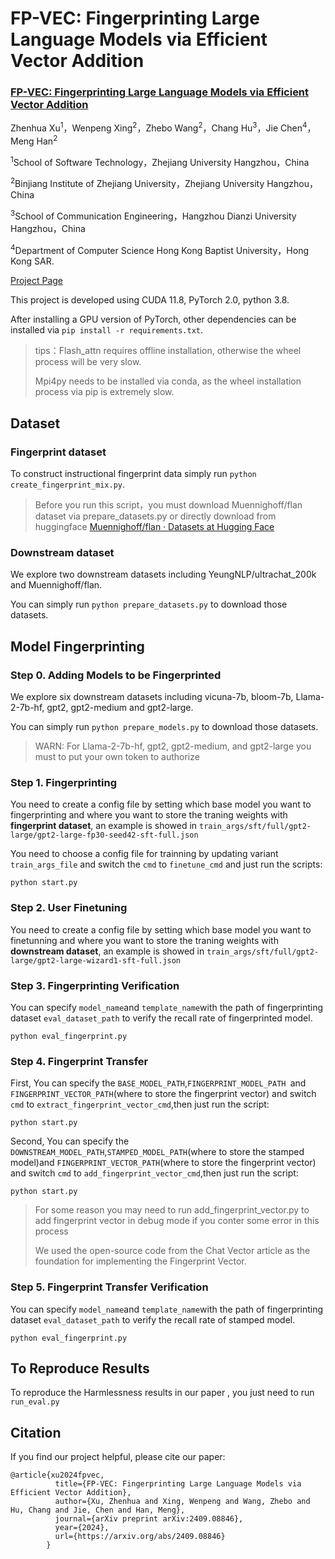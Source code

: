 # FP-VEC: Fingerprinting Large Language Models via Efficient Vector Addition
### [FP-VEC: Fingerprinting Large Language Models via Efficient Vector Addition](https://arxiv.org/abs/2409.08846)
Zhenhua Xu<sup>1</sup>，Wenpeng Xing<sup>2</sup>，Zhebo Wang<sup>2</sup>，Chang Hu<sup>3</sup>，Jie Chen<sup>4</sup>，Meng Han<sup>2</sup>

<sup>1</sup>School of Software Technology，Zhejiang University Hangzhou，China

<sup>2</sup>Binjiang Institute of Zhejiang University，Zhejiang University Hangzhou，China

<sup>3</sup>School of Communication Engineering，Hangzhou Dianzi University Hangzhou，China  

<sup>4</sup>Department of Computer Science Hong Kong Baptist University，Hong Kong SAR.

[Project Page](https://fingerprintvector.github.io/)

This project is developed using CUDA 11.8, PyTorch 2.0, python 3.8.

After installing a GPU version of PyTorch, other dependencies can be installed via `pip install -r requirements.txt`.

> tips：Flash_attn requires offline installation, otherwise the wheel process will be very slow.  
>
> Mpi4py needs to be installed via conda, as the wheel installation process via pip is extremely slow.
>

## Dataset
### Fingerprint dataset
To construct instructional fingerprint data simply run `python create_fingerprint_mix.py`.

> Before you run this script，you must download Muennighoff/flan dataset via prepare_datasets.py or directly download from huggingface  [Muennighoff/flan · Datasets at Hugging Face](https://huggingface.co/datasets/Muennighoff/flan)
>

### Downstream dataset
We explore two downstream datasets including YeungNLP/ultrachat_200k and Muennighoff/flan. 

You can simply run `python prepare_datasets.py` to download those datasets.

## Model Fingerprinting
### Step 0. Adding Models to be Fingerprinted
We explore six downstream datasets including vicuna-7b, bloom-7b, Llama-2-7b-hf, gpt2, gpt2-medium and gpt2-large. 

You can simply run `python prepare_models.py` to download those datasets.

> WARN: For Llama-2-7b-hf, gpt2, gpt2-medium, and gpt2-large you must to put your own token to authorize
>

### Step 1. Fingerprinting
You need to create a config file by setting which base model you want to fingerprinting and where you want to store the traning weights with **fingerprint dataset**, an example is showed in `train_args/sft/full/gpt2-large/gpt2-large-fp30-seed42-sft-full.json`

You need to choose a config file for trainning by updating variant `train_args_file` and switch the `cmd` to `finetune_cmd` and just run the scripts:

```shell
python start.py
```

### Step 2. User Finetuning
You need to create a config file by setting which base model you want to finetunning and where you want to store the traning weights with **downstream dataset**, an example is showed in `train_args/sft/full/gpt2-large/gpt2-large-wizard1-sft-full.json`

### Step 3. Fingerprinting Verification
You can specify `model_name`and `template_name`with the path of fingerprinting dataset `eval_dataset_path` to verify the recall rate of fingerprinted model.

```shell
python eval_fingerprint.py
```

### Step 4. Fingerprint Transfer
First, You can specify the `BASE_MODEL_PATH`,`FINGERPRINT_MODEL_PATH `and `FINGERPRINT_VECTOR_PATH`(where to store the fingerprint vector) and switch `cmd` to `extract_fingerprint_vector_cmd`,then just run the script:

```shell
python start.py
```

Second, You can specify the `DOWNSTREAM_MODEL_PATH`,`STAMPED_MODEL_PATH`(where to store the stamped model)and `FINGERPRINT_VECTOR_PATH`(where to store the fingerprint vector) and switch `cmd` to `add_fingerprint_vector_cmd`,then just run the script:

```shell
python start.py
```

> For some reason you may need to run add_fingerprint_vector.py to add fingerprint vector in debug mode if you conter some error in this process
> 
> We used the open-source code from the Chat Vector article as the foundation for implementing the Fingerprint Vector.

### Step 5. Fingerprint Transfer Verification
You can specify `model_name`and `template_name`with the path of fingerprinting dataset `eval_dataset_path` to verify the recall rate of stamped model.

```shell
python eval_fingerprint.py
```

## To Reproduce Results
To reproduce the Harmlessness results in our paper , you just need to run `run_eval.py`

## Citation
If you find our project helpful, please cite our paper:

```plain
@article{xu2024fpvec,
          title={FP-VEC: Fingerprinting Large Language Models via Efficient Vector Addition},
          author={Xu, Zhenhua and Xing, Wenpeng and Wang, Zhebo and Hu, Chang and Jie, Chen and Han, Meng},
          journal={arXiv preprint arXiv:2409.08846},
          year={2024},
          url={https://arxiv.org/abs/2409.08846}
        }
```

